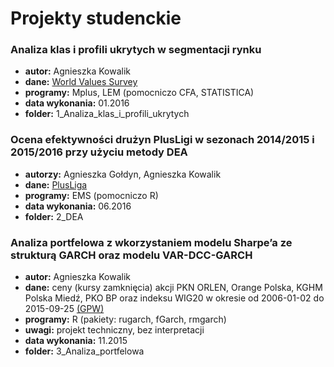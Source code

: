 # Projekty studenckie


### Analiza klas i profili ukrytych w segmentacji rynku
* **autor:** Agnieszka Kowalik
* **dane:** [World Values Survey](http://www.worldvaluessurvey.org/wvs.jsp)
* **programy:** Mplus, LEM (pomocniczo CFA, STATISTICA)
* **data wykonania:** 01.2016
* **folder:** 1_Analiza_klas_i_profili_ukrytych


### Ocena efektywności drużyn PlusLigi w sezonach 2014/2015 i 2015/2016 przy użyciu metody DEA
* **autorzy:** Agnieszka Gołdyn, Agnieszka Kowalik
* **dane:** [PlusLiga](http://www.plusliga.pl/)
* **programy:** EMS (pomocniczo R)
* **data wykonania:** 06.2016
* **folder:** 2_DEA


### Analiza portfelowa z wkorzystaniem modelu Sharpe’a ze strukturą GARCH oraz modelu VAR-DCC-GARCH
* **autor:** Agnieszka Kowalik
* **dane:** ceny (kursy zamknięcia) akcji PKN ORLEN, Orange Polska, KGHM Polska Miedź, PKO BP oraz indeksu WIG20 w okresie od 2006-01-02 do 2015-09-25 [(GPW)](https://www.gpw.pl/)
* **programy:** R (pakiety: rugarch, fGarch, rmgarch)
* **uwagi:** projekt techniczny, bez interpretacji
* **data wykonania:** 11.2015
* **folder:** 3_Analiza_portfelowa



